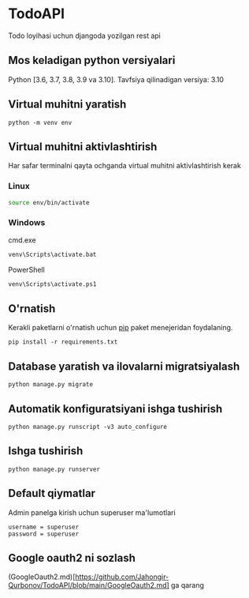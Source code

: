# TodoAPI
Todo loyihasi uchun djangoda yozilgan rest api



## Mos keladigan python versiyalari
Python [3.6, 3.7, 3.8, 3.9 va 3.10].
Tavfsiya qilinadigan versiya: 3.10


## Virtual muhitni yaratish
```console
python -m venv env
```


## Virtual muhitni aktivlashtirish
Har safar terminalni qayta ochganda virtual muhitni aktivlashtirish kerak

### Linux
```bash
source env/bin/activate
```

### Windows
cmd.exe
```bat
venv\Scripts\activate.bat
```
PowerShell
```bat
venv\Scripts\activate.ps1
```


## O'rnatish
Kerakli paketlarni o'rnatish uchun [pip](https://pip.pypa.io/en/stable/) paket menejeridan  foydalaning.
```console
pip install -r requirements.txt
```


## Database yaratish va ilovalarni migratsiyalash
```console
python manage.py migrate
```


## Automatik konfiguratsiyani ishga tushirish
```console
python manage.py runscript -v3 auto_configure
```


## Ishga tushirish
```console
python manage.py runserver
```

## Default qiymatlar
Admin panelga kirish uchun superuser ma'lumotlari
```console
username = superuser
password = superuser
```

## Google oauth2 ni sozlash
(GoogleOauth2.md)[https://github.com/Jahongir-Qurbonov/TodoAPI/blob/main/GoogleOauth2.md] ga qarang
